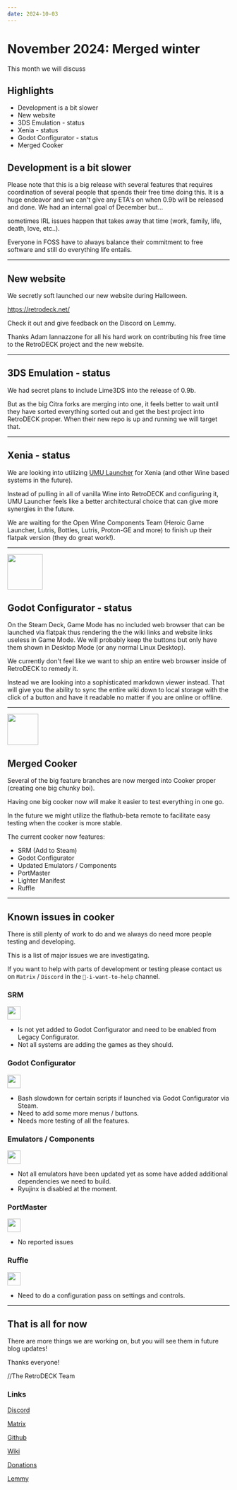 ```yaml
---
date: 2024-10-03
---
```


# November 2024: Merged winter

This month we will discuss

## Highlights

- Development is a bit slower 
- New website
- 3DS Emulation - status
- Xenia - status
- Godot Configurator - status
- Merged Cooker

<!-- more -->

## Development is a bit slower 

Please note that this is a big release with several features that requires coordination of several people that spends their free time doing this. 
It is a huge endeavor and we can't give any ETA's on when 0.9b will be released and done. We had an internal goal of December but...

sometimes IRL issues happen that takes away that time (work, family, life, death, love, etc..). 

Everyone in FOSS have to always balance their commitment to free software and still do everything life entails.

---

## New website

We secretly soft launched our new website during Halloween.

https://retrodeck.net/ 

Check it out and give feedback on the Discord on Lemmy. 

Thanks Adam Iannazzone for all his hard work on contributing his free time to the RetroDECK project and the new website. 

---

## 3DS Emulation - status

We had secret plans to include Lime3DS into the release of 0.9b. 

But as the big Citra forks are merging into one, it feels better to wait until they have sorted everything sorted out and get the best project into RetroDECK proper. When their new repo is up and running we will target that.

---

## Xenia - status

We are looking into utilizing [UMU Launcher](https://github.com/Open-Wine-Components/umu-launcher) for Xenia (and other Wine based systems in the future). 

Instead of pulling in all of vanilla Wine into RetroDECK and configuring it, UMU Launcher feels like a better architectural choice that can give more synergies in the future.

We are waiting for the Open Wine Components Team (Heroic Game Launcher, Lutris, Bottles, Lutris, Proton-GE and more) to finish up their flatpak version (they do great work!). 

---

<img src="../godot.png" width="80">

## Godot Configurator - status

On the Steam Deck, Game Mode has no included web browser that can be launched via flatpak thus rendering the the wiki links and website links useless in Game Mode. We will probably keep the buttons but only have them shown in Desktop Mode (or any normal Linux Desktop). 

We currently don't feel like we want to ship an entire web browser inside of RetroDECK to remedy it. 

Instead we are looking into a sophisticated markdown viewer instead. That will give you the ability to sync the entire wiki down to local storage with the click of a button and have it readable no matter if you are online or offline. 

---

<img src="../big-chungus.png" width="70">

## Merged Cooker

Several of the big feature branches are now merged into Cooker proper (creating one big chunky boi).

Having one big cooker now will make it easier to test everything in one go. 

In the future we might utilize the flathub-beta remote to facilitate easy testing when the cooker is more stable.

The current cooker now features:

- SRM (Add to Steam)
- Godot Configurator
- Updated Emulators / Components
- PortMaster
- Lighter Manifest
- Ruffle

---

## Known issues in cooker

There is still plenty of work to do and we always do need more people testing and developing.

This is a list of major issues we are investigating.

If you want to help with parts of development or testing please contact us on `Matrix` / `Discord` in the `💙-i-want-to-help` channel.


### SRM

<img src="../srm-logo.png" width="30">

- Is not yet added to Godot Configurator and need to be enabled from Legacy Configurator.
- Not all systems are adding the games as they should.

### Godot Configurator

<img src="../godot.png" width="30">

- Bash slowdown for certain scripts if launched via Godot Configurator via Steam.
- Need to add some more menus / buttons.
- Needs more testing of all the features.

### Emulators / Components

<img src="../Ryujinx.png" width="30">

- Not all emulators have been updated yet as some have added additional dependencies we need to build.
- Ryujinx is disabled at the moment.

### PortMaster 

<img src="../portmaster.png" width="30">

- No reported issues

### Ruffle

<img src="../ruffle.png" width="30">

- Need to do a configuration pass on settings and controls.

---

## That is all for now

There are more things we are working on, but you will see them in future blog updates!

Thanks everyone!

//The RetroDECK Team

### Links

[Discord](https://discord.gg/WDc5C9YWMx)

[Matrix](https://matrix.to/#/#retrodeck:matrix.org)

[Github](https://github.com/XargonWan/RetroDECK)

[Wiki](https://github.com/XargonWan/RetroDECK/wiki)

[Donations](https://retrodeck.readthedocs.io/en/latest/wiki_about/donations-licenses/)

[Lemmy](https://lemmy.zip/c/retrodeck)
